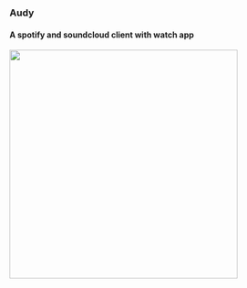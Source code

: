 ### Audy

#### A spotify and soundcloud client with watch app

<a href="https://streamable.com/s/dwliw/xcicgz">
  <img src="https://i.imgur.com/JOVCobJ.jpg" height="400px" />
</a>
